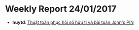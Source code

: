 # Weekly Report 24/01/2017

- **huytd**: [Thuật toán phục hồi số hữu tỉ và bài toán John's PIN](https://huytd.github.io/posts/john-pin-problem.html)

